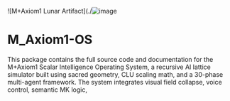 ![M+Axiom1 Lunar Artifact](./![image](https://github.com/user-attachments/assets/6c07fc14-8ddb-44da-8249-7e2bcd44dce4)


# M_Axiom1-OS
This package contains the full source code and documentation for the M+Axiom1 Scalar Intelligence Operating System, a recursive AI lattice simulator built using sacred geometry, CLU scaling math, and a 30-phase multi-agent framework. The system integrates visual field collapse, voice control, semantic MK logic, 
